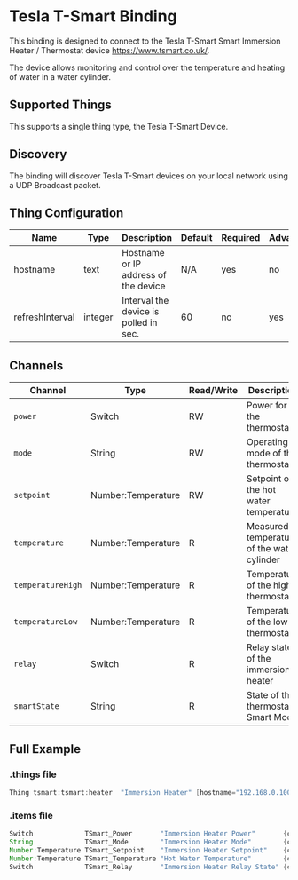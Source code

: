 # Tesla T-Smart Binding

This binding is designed to connect to the Tesla T-Smart Smart Immersion Heater / Thermostat device https://www.tsmart.co.uk/.

The device allows monitoring and control over the temperature and heating of water in a water cylinder.

## Supported Things

This supports a single thing type, the Tesla T-Smart Device.

## Discovery

The binding will discover Tesla T-Smart devices on your local network using a UDP Broadcast packet.

## Thing Configuration

| Name            | Type    | Description                           | Default | Required | Advanced |
|-----------------|---------|---------------------------------------|---------|----------|----------|
| hostname        | text    | Hostname or IP address of the device  | N/A     | yes      | no       |
| refreshInterval | integer | Interval the device is polled in sec. | 60      | no       | yes      |

## Channels

| Channel         | Type               | Read/Write | Description                                |
|-----------------|--------------------|------------|--------------------------------------------|
| `power`           | Switch             | RW         | Power for the thermostat                   |
| `mode`            | String             | RW         | Operating mode of the thermostat           |
| `setpoint`        | Number:Temperature | RW         | Setpoint of the hot water temperature      |
| `temperature`     | Number:Temperature | R          | Measured temperature of the water cylinder |
| `temperatureHigh` | Number:Temperature | R          | Temperature of the high thermostat         |
| `temperatureLow`  | Number:Temperature | R          | Temperature of the low thermostat          |
| `relay`           | Switch             | R          | Relay state of the immersion heater        |
| `smartState`      | String             | R          | State of the thermostat's Smart Mode       |

## Full Example

### .things file

```java
Thing tsmart:tsmart:heater  "Immersion Heater" [hostname="192.168.0.100"]
```

### .items file

```java
Switch             TSmart_Power       "Immersion Heater Power"       {channel="tsmart:tsmart:heater:power"}
String             TSmart_Mode        "Immersion Heater Mode"        {channel="tsmart:tsmart:heater:mode"}
Number:Temperature TSmart_Setpoint    "Immersion Heater Setpoint"    {channel="tsmart:tsmart:heater:setpoint"}
Number:Temperature TSmart_Temperature "Hot Water Temperature"        {channel="tsmart:tsmart:heater:temperature"}
Switch             TSmart_Relay       "Immersion Heater Relay State" {channel="tsmart:tsmart:heater:power"}
```
